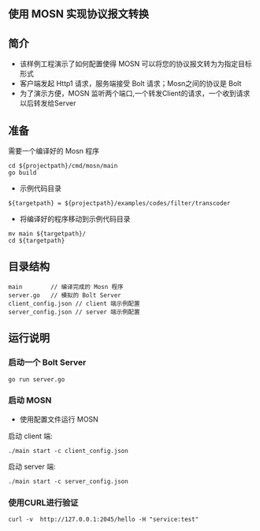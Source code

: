 ## 使用 MOSN 实现协议报文转换

## 简介

+ 该样例工程演示了如何配置使得 MOSN 可以将您的协议报文转为为指定目标形式
+ 客户端发起 Http1 请求，服务端接受 Bolt 请求；Mosn之间的协议是 Bolt
+ 为了演示方便，MOSN 监听两个端口,一个转发Client的请求，一个收到请求以后转发给Server

## 准备

需要一个编译好的 Mosn 程序
```
cd ${projectpath}/cmd/mosn/main
go build
```

+ 示例代码目录

```
${targetpath} = ${projectpath}/examples/codes/filter/transcoder
```

+ 将编译好的程序移动到示例代码目录

```
mv main ${targetpath}/
cd ${targetpath}
```


## 目录结构

```
main        // 编译完成的 Mosn 程序
server.go   // 模拟的 Bolt Server
client_config.json // client 端示例配置
server_config.json // server 端示例配置
```

## 运行说明

### 启动一个 Bolt Server

```
go run server.go
```

### 启动 MOSN

+ 使用配置文件运行 MOSN

启动 client 端:
```
./main start -c client_config.json
```

启动 server 端:
```
./main start -c server_config.json
```

### 使用CURL进行验证

```
curl -v  http://127.0.0.1:2045/hello -H "service:test"
```
